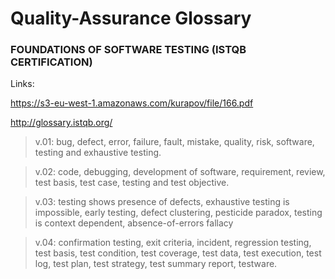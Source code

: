 # Quality-Assurance Glossary

### FOUNDATIONS OF SOFTWARE TESTING (ISTQB CERTIFICATION)

Links: 

https://s3-eu-west-1.amazonaws.com/kurapov/file/166.pdf

http://glossary.istqb.org/
> v.01: bug, defect, error, failure, fault, mistake, quality, risk, software, testing and exhaustive testing.

> v.02: code, debugging, development of software, requirement, review, test basis, test case, testing and test objective. 
> v.03: testing shows presence of defects, exhaustive testing is impossible, early testing, defect clustering, pesticide paradox, testing is context dependent, absence-of-errors fallacy

> v.04: confirmation testing, exit criteria, incident, regression testing, test basis, test condition, test coverage, test data, test execution, test log, test plan, test strategy, test summary report, testware.